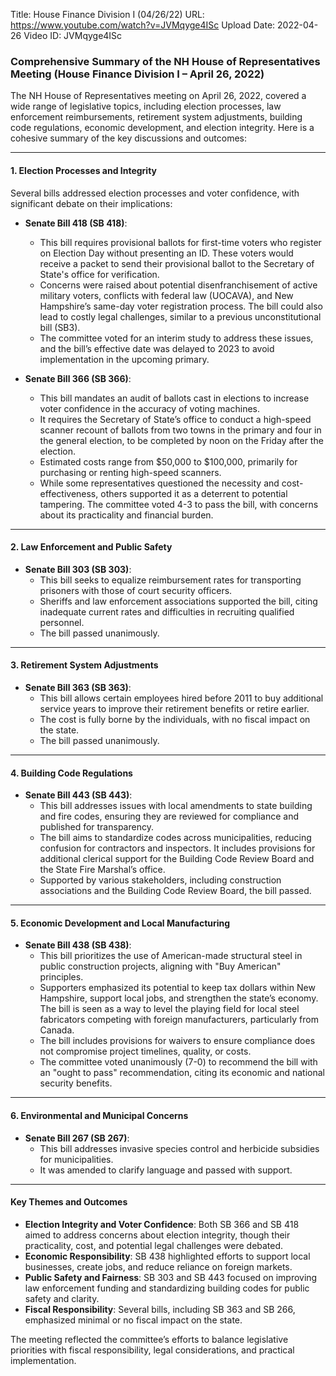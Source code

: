 Title: House Finance Division I (04/26/22)
URL: https://www.youtube.com/watch?v=JVMqyge4ISc
Upload Date: 2022-04-26
Video ID: JVMqyge4ISc

### **Comprehensive Summary of the NH House of Representatives Meeting (House Finance Division I – April 26, 2022)**

The NH House of Representatives meeting on April 26, 2022, covered a wide range of legislative topics, including election processes, law enforcement reimbursements, retirement system adjustments, building code regulations, economic development, and election integrity. Here is a cohesive summary of the key discussions and outcomes:

---

#### **1. Election Processes and Integrity**
Several bills addressed election processes and voter confidence, with significant debate on their implications:

- **Senate Bill 418 (SB 418)**:  
  - This bill requires provisional ballots for first-time voters who register on Election Day without presenting an ID. These voters would receive a packet to send their provisional ballot to the Secretary of State's office for verification.  
  - Concerns were raised about potential disenfranchisement of active military voters, conflicts with federal law (UOCAVA), and New Hampshire’s same-day voter registration process. The bill could also lead to costly legal challenges, similar to a previous unconstitutional bill (SB3).  
  - The committee voted for an interim study to address these issues, and the bill’s effective date was delayed to 2023 to avoid implementation in the upcoming primary.

- **Senate Bill 366 (SB 366)**:  
  - This bill mandates an audit of ballots cast in elections to increase voter confidence in the accuracy of voting machines.  
  - It requires the Secretary of State’s office to conduct a high-speed scanner recount of ballots from two towns in the primary and four in the general election, to be completed by noon on the Friday after the election.  
  - Estimated costs range from $50,000 to $100,000, primarily for purchasing or renting high-speed scanners.  
  - While some representatives questioned the necessity and cost-effectiveness, others supported it as a deterrent to potential tampering. The committee voted 4-3 to pass the bill, with concerns about its practicality and financial burden.

---

#### **2. Law Enforcement and Public Safety**
- **Senate Bill 303 (SB 303)**:  
  - This bill seeks to equalize reimbursement rates for transporting prisoners with those of court security officers.  
  - Sheriffs and law enforcement associations supported the bill, citing inadequate current rates and difficulties in recruiting qualified personnel.  
  - The bill passed unanimously.

---

#### **3. Retirement System Adjustments**
- **Senate Bill 363 (SB 363)**:  
  - This bill allows certain employees hired before 2011 to buy additional service years to improve their retirement benefits or retire earlier.  
  - The cost is fully borne by the individuals, with no fiscal impact on the state.  
  - The bill passed unanimously.

---

#### **4. Building Code Regulations**
- **Senate Bill 443 (SB 443)**:  
  - This bill addresses issues with local amendments to state building and fire codes, ensuring they are reviewed for compliance and published for transparency.  
  - The bill aims to standardize codes across municipalities, reducing confusion for contractors and inspectors. It includes provisions for additional clerical support for the Building Code Review Board and the State Fire Marshal’s office.  
  - Supported by various stakeholders, including construction associations and the Building Code Review Board, the bill passed.

---

#### **5. Economic Development and Local Manufacturing**
- **Senate Bill 438 (SB 438)**:  
  - This bill prioritizes the use of American-made structural steel in public construction projects, aligning with "Buy American" principles.  
  - Supporters emphasized its potential to keep tax dollars within New Hampshire, support local jobs, and strengthen the state’s economy. The bill is seen as a way to level the playing field for local steel fabricators competing with foreign manufacturers, particularly from Canada.  
  - The bill includes provisions for waivers to ensure compliance does not compromise project timelines, quality, or costs.  
  - The committee voted unanimously (7-0) to recommend the bill with an "ought to pass" recommendation, citing its economic and national security benefits.

---

#### **6. Environmental and Municipal Concerns**
- **Senate Bill 267 (SB 267)**:  
  - This bill addresses invasive species control and herbicide subsidies for municipalities.  
  - It was amended to clarify language and passed with support.

---

#### **Key Themes and Outcomes**
- **Election Integrity and Voter Confidence**: Both SB 366 and SB 418 aimed to address concerns about election integrity, though their practicality, cost, and potential legal challenges were debated.
- **Economic Responsibility**: SB 438 highlighted efforts to support local businesses, create jobs, and reduce reliance on foreign markets.
- **Public Safety and Fairness**: SB 303 and SB 443 focused on improving law enforcement funding and standardizing building codes for public safety and clarity.
- **Fiscal Responsibility**: Several bills, including SB 363 and SB 266, emphasized minimal or no fiscal impact on the state.

The meeting reflected the committee’s efforts to balance legislative priorities with fiscal responsibility, legal considerations, and practical implementation.